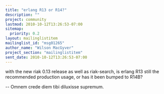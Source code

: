 ```yaml
---
title: "erlang R13 or R14?"
description: ""
project: community
lastmod: 2010-10-12T13:26:53-07:00
sitemap:
  priority: 0.2
layout: mailinglistitem
mailinglist_id: "msg01265"
author_name: "Wilson MacGyver"
project_section: "mailinglistitem"
sent_date: 2010-10-12T13:26:53-07:00
---
```



with the new riak 0.13 release as well as riak-search, is erlang R13
still the recommended
production usage, or has it been bumped to R14B?

-- 
Omnem crede diem tibi diluxisse supremum.

